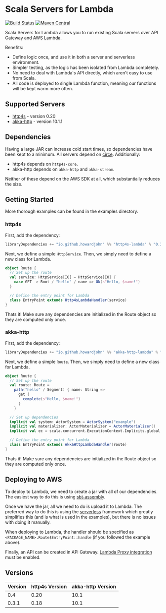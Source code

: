 # Scala Servers for Lambda

[![Build Status](https://travis-ci.org/kellydavid/scala-server-lambda.svg?branch=master)](https://travis-ci.org/kellydavid/scala-server-lambda)
[![Maven Central](https://maven-badges.herokuapp.com/maven-central/com.dvdkly/scala-server-lambda-common/badge.svg)](https://maven-badges.herokuapp.com/maven-central/com.dvdkly/scala-server-lambda-common)

Scala Servers for Lambda allows you to run existing Scala servers over API Gateway and AWS Lambda.

Benefits:
* Define logic once, and use it in both a server and serverless environment.
* Simpler testing, as the logic has been isolated from Lambda completely.
* No need to deal with Lambda's API directly, which aren't easy to use from Scala.
* All code is deployed to single Lambda function, meaning our functions will be kept warm more often.

## Supported Servers

* [http4s](http://http4s.org) - version 0.20
* [akka-http](https://doc.akka.io/docs/akka-http/current) - version 10.1.1

## Dependencies

Having a large JAR can increase cold start times, so dependencies have been kept to a minimum. All servers depend on [circe](https://circe.github.io/circe/). Additionally:

* http4s depends on `http4s-core`.
* akka-http depends on `akka-http` and `akka-stream`.

Neither of these depend on the AWS SDK at all, which substantially reduces the size.

## Getting Started

More thorough examples can be found in the examples directory.

### http4s

First, add the dependency:

```scala
libraryDependencies += "io.github.howardjohn" %% "http4s-lambda" % "0.3.1"
```

Next, we define a simple `HttpService`. Then, we simply need to define a new class for Lambda.

```scala
object Route {
  // Set up the route
  val service: HttpService[IO] = HttpService[IO] {
    case GET -> Root / "hello" / name => Ok(s"Hello, $name!")
  }

  // Define the entry point for Lambda
  class EntryPoint extends Http4sLambdaHandler(service)
}
```

Thats it! Make sure any dependencies are initialized in the Route object so they are computed only once.


### akka-http

First, add the dependency:

```scala
libraryDependencies += "io.github.howardjohn" %% "akka-http-lambda" % "0.3.1"
```

Next, we define a simple `Route`. Then, we simply need to define a new class for Lambda.

```scala
object Route {
  // Set up the route
  val route: Route =
    path("hello" / Segment) { name: String =>
      get {
        complete(s"Hello, $name!")
      }
    }

  // Set up dependencies
  implicit val system: ActorSystem = ActorSystem("example")
  implicit val materializer: ActorMaterializer = ActorMaterializer()
  implicit val ec = scala.concurrent.ExecutionContext.Implicits.global

  // Define the entry point for Lambda
  class EntryPoint extends AkkaHttpLambdaHandler(route)
}
```

Thats it! Make sure any dependencies are initialized in the Route object so they are computed only once.

## Deploying to AWS

To deploy to Lambda, we need to create a jar with all of our dependencies. The easiest way to do this is using [sbt-assembly](https://github.com/sbt/sbt-assembly).

Once we have the jar, all we need to do is upload it to Lambda. The preferred way to do this is using the [serverless](https://github.com/serverless/serverless) framework which greatly simplifies this (and is what is used in the examples), but there is no issues with doing it manually.

When deploying to Lambda, the handler should be specified as `<PACKAGE_NAME>.Route$EntryPoint::handle` (if you followed the example above).

Finally, an API can be created in API Gateway. [Lambda Proxy integration](https://docs.aws.amazon.com/apigateway/latest/developerguide/set-up-lambda-proxy-integrations.html) must be enabled.

## Versions

| Version      | http4s Version | akka-http Version |
|--------------|----------------|-------------------|
| 0.4          | 0.20           | 10.1              |
| 0.3.1        | 0.18           | 10.1              |
